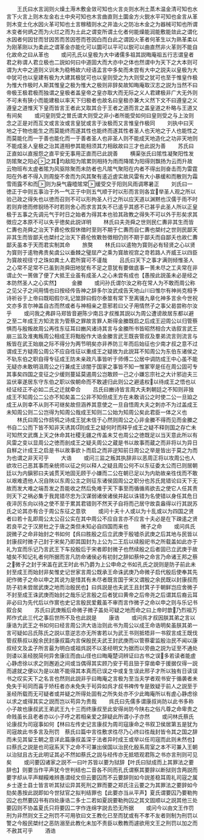 <!-- { "loadSidebar": true } -->
　　王氏曰水言润则火燥土溽木敷金敛可知也火言炎则水冽土蒸木温金清可知也水言下火言上则木左金右土中央可知也木言曲直则土圜金方火鋭水平可知也金言从革则木变土化水因火革可知也土言稼穑则水之井洫火之防冶木金之为器械可知也所谓木变者何炳之而为火烂之而为土此之谓变所谓土化者何能燥能润能敷能敛此之谓化水因者何因甘而甘因苦而苦因苍而苍因白而白此之谓因火革者何革生以为熟革柔以为刚革刚以为柔此之谓革金亦能化可以圜可以平可以鋭可以曲直然非火革则不能自化故命之曰从革也
　　或问孔氏以皇极为大中诸儒多祖其説晦庵祖五行志谓皇者君之称谓人君立极也二説如何曰中道固大而大亦中之体也然谓中为天下之大本则可谓为大中之道则义训未为稳畅故六经语孟言中多矣而未尝有大中之説夫以皇极为大中犹可也以皇建有极为大建其极犹可也以皇则受之为大则受之犹可也至于惟皇作极为惟大作极时人斯其惟皇之极为惟大之极则非辞矣故知晦庵取汉志之説为当然不曰帝极王极君极而独谓之皇极者盖皇帝之皇亦取大而无际之义人君建极非广大无外则不可未有狭小而能建极以率天下归极者也故名曰皇极亦兼大义然下文不曰遵皇之义遵皇之道惟天下皇而皆言王者此又取其合于王者之道而言之盖皇道之朴略与王道又有间矣
　　或问皇则受之曽氏谓大则受之非小者所能受如何曰皇则受之与上汝则念之正是对而互文或言汝或言皇犹或言于汝极而又言惟皇作极同
　　刘执中曰天地之于物也能生之而莫能终而遂其性也能终而遂其性者圣人也天地之于人也能性之而莫能化而一于善也能化而一于善者圣人也非圣人则不能成天地造化之功非天地则不能成圣人皇极之治其道相参其能相须其力相敌故曰三才也此説为善
　　苏氏曰正直如以直报怨之直平安无事用正直而已此説善
　　横渠张氏曰隂性凝聚阳性发防隂聚之阳必之其均敌阳为隂累则相持为雨而降隂为阳得则飘扬为云而升故云物班布太虗者隂为风驱除聚而未防者也凡隂气聚阳在内者不得出则奋击而为雷霆阳在外者不得入则周旋不舍而为风其聚有逺近虗实故风雷有大小暴缓和而散则为霜雪雨露不和而则为戾气霾曀隂常缓受交于阳则风雨调寒暑正
　　刘氏曰一徳正于中则五事治于外一气正于中则五气顺于时以形而言则各宜举圣人观之所以验己政之得失也以徳而召则不可以形拘圣人行之所以应天道以渊黙也汉儒于雨不时若则弃徳而修貎旸不时若则舍心而求言其失不已逺乎其惑不已甚乎此圣人所以正皇极于五事之先调元气于时日之始者为得其本也验其政教之得失不可以外于形矣求其徴应之本原不可以失乎徳矣此説详明
　　林氏曰夫尧舜之世则民仁夀非其生而皆仁夀也尧舜之治天下彞伦攸叙休徴时至则不期于仁夀而自仁夀也桀纣之世则民鄙天非其生而皆鄙夭也桀纣之治天下彞伦攸斁咎徴相仍则不期于鄙夭而自鄙夭也故仁夀鄙夭虽本于天而君实制其命
　　旅獒
　　林氏曰以逺物为寳则必有轻贤之心以贤为寳则于逺物弗贵矣虞公以垂棘之璧屈产之乘为寳故视宫之竒若路人齐威王以四臣为寳故视径寸之珠如粪土人君所寳可不谨哉
　　吕氏曰天下之事才满则倾惟圣人之心常不足常不已虽到尧舜田地犹有不足之意犹有要做底事一篑未尽之工夫常在非谓止欠一篑做了便了大抵王业虽有成圣人之心未尝有成也【愚按此説虽未必是经之本防然圣人之心实然】
　　金縢
　　或问孙氏谓尔汝之称在常人为不敢而周公称之见父子之间用情也曰按经传告神之辞多尔汝武成告天地山川曰惟尔有神尚克相予诗祈谷于上帝曰既昭假尔礼记筮辞曰假尔泰筮有常下至离骚九章化神多言余今世祝文亦多言尔神盖自古而然或者与神相亲之意邪若曰父子用情然子之事父曷尝称尔汝乎
　　或问我之弗辟马郑皆音避陈少南吕才叔推其説以为周公遭谤故居东都以避之至二年成王方知流言为管蔡之罪故言罪人斯得金縢既启之后成王迎周公以归管蔡惧而与殷叛故周公再徃东征耳曰豳风诸诗其言与金縢所书皆昭然相合大诰叙言武王崩三监及淮夷叛周公相成王将黜殷作大诰金縢言武王既丧管叔及羣弟流言则流言与叛皆在武王始崩之际不得分为两节明矣亦非养防三年而后始征也少南才叔之意不过谓成王方疑周公周公不应自徃征以重成王之疑故为此説耳不知周公为东伯东诸侯之不轨东伯之职自得专征成王防未亲政凡事皆听于师傅二公居中调防成王中心虽不能无疑亦未敢明沮周公之行兼成王谅闇于国家之事皆不知一惟冢宰是任在周公固可专其事矣四国之变征之少缓则蔓延莫遏周公岂敢顾一己之小嫌忘宗社之大计邪迨夫三监伏辜遂居东守东伯之职以俟朝命而不敢遽归此则公之避逺权以待成王之悟也以经证经正不必如二氏之迁就牵合
　　吕氏曰豳诗皆言周大夫刺朝廷之不知则非独成王不知周公二公亦不知矣盖二公非不知但成王方在未敢诮公之时使二公一旦廹之成王从则幸不从则不可继矣故但涵养其意使之一旦自悟周大夫之刺亦不为过盖成王未知周公则二公岂得为知周公哉成王知则二公始为知周公矣此君臣一体之义也
　　林氏曰周公作鸱鸮之诗成王犹未信于心然则周公之心非金縢不得而见而金縢之书自二公而下皆不知非天诱其则成王之疑何时而释乎成王之疑不释则国之存亡未可知然文武膺上天之休命其社稷无疆之传盖未艾也周公之徳既足以当天意此所以有风雷之变以显周公之徳而剖成王之疑夫周公之蔵是书以故事而蔵之而非将以为异日自觧之计成王之启是书以故事欲卜而启之而非逆知前日周公之举是皆出于莫之为而为也谓之非天可乎
　　大诰
　　或问三监之叛其执辞非以恶周正将以攻周公也人欲攻已己恶其事而亲统师以征之何以释人之疑且周公何不以东征委太公而已则居朝廷以为内鎭邪曰夫诚贯天地固无顾于小嫌而二公在朝已足以为内助故亲徃伐而不敢以艰难遗他人况自陜以东周公主之则征东诸侯固周公之职分也苏氏晁错论曰天下无故而发大难之端吾发之吾能收之然后免难于天下事至而循循焉欲去之使它人任其责则天下之祸必集于我晁错尽忠为汉谋弱诸侯诸侯并起以诛错为名使错以身任其危日夜淬厉东向以待之使不至于累其君错则不然天子自将而己居守故袁盎得以行其説苏氏之论其亦有合于周公东征之意欤
　　或问十夫十人或以为十乱或以为四国之贤者曰若十乱即周公太公召公实在其中周公不应自言亦不应言十夫必是在下疎逺之贤若良平之于汉房杜之于唐之类但未知必自四国而来也
　　微子之命
　　或问呉氏説微子之命非始封之书如何【呉曰胜殷之后立武庚于殷墟杀武庚之后其地与民皆以封康叔时微子己封于宋矣乃即其国封为上公为二王后以续殷祀书之所载盖如此亦于礼为宜而乐记乃言武王下车投殷后于宋者即封微子也然续殷之后者固已立武庚于故墟矣不知记礼者何所据而言凡防命诸侯必有初封之辞如蔡仲之命言乃命诸王邦之蔡之微子之封于宋盖在武王时此书乃爵为上公申命之书如孔氏之説则是防子前此未封至成王而始封非矣惟史记世家言周公既承王命诛武庚乃命微子启代殷后使奉其先祀作微子之命以申之其说为是惜其有未尽者既言国于宋又谓殷之余民既以封康叔而防子初未尝居武庚之地而治殷民也】曰呉説是也夫武王且封箕子于朝鲜岂应舍微子不封至成王诛武庚而始封之哉乐记言殷之后者犹曰黄帝之后帝尧之后谓其后裔云耳非必曰为先代后以作賔也史记言殷民爱戴虽不审而言作微子之命以申之则与乐记书叙合矣
　　苏氏曰武庚叛后命微子微子盖处可疑之地而命之曰上帝时歆乃烈祖万邦作式此三代之事后世所不及也此説是
　　康诰
　　或问呉才叔因朕其弟之言以康诰为武王之书如何曰经言周公洪大诰治则此书为周公以成王命诰明矣虽朕其弟一言可疑如吕氏陈氏之説以意逆志亦无所害若以为武王书则抵牾非一书叙言成王既伐管叔蔡叔以殷余民封康叔篇内言保殷民夫武王封武庚而以管蔡霍监殷治民不闻以康叔经文及孟子所言最为明白或祖呉説不以圣经明文为据而以旁曲之説为证至不通处则诿以圣经脱简何异舍康庄而由山径也曰晦庵楚词辨证曰古书之误多若读者能虗心静虑徐以求之则邂逅之间或当偶得其实顾乃安于苟且狃于穿凿牵于援据仅得一説而遽就之便以为是以故不能得其本真而已误之中或复生误此邢子才所以独有日读误书之叹实天下之名言也然则此説非乎曰晦庵之言极为至当夫学者观书安于循袭者未免失于茍同而喜于矫枉者亦未免失于茍异如呉才叔书禆传专是致疑于前人之説至于圣经所载而无可疑者或并疑之所得处固有之所失处亦不少此晦庵所以有虗心静虑徐以求之或得其实之説而岂以苟异为贵哉
　　呉氏曰先儒多谓康叔尚防以此书多称小子故也康叔武王弟武王九十三而终康叔至此安得尚防今陕右之俗凡尊之命卑贵之命贱虽长且老者亦以小子呼之若相亲爱之辞疑此所谓小子亦然
　　或问林氏蔡氏论康叔为司宼事如何【林曰左传史记言康叔为周司寇康命之书叙卫侯居第五是犹为司宼故此书多言及刑罚　蔡氏曰篇中言徃敷求徃尽乃心终曰徃哉封皆令其之国之辞而未见其留王朝之意详此篇康叔盖深于法者异时成王或举以任司宼而此则未然也】曰蔡氏之説是也司宼系天下之命不可兼出侯国以治民化殷系周室之本不可兼入王朝以治狱且古无此明证其必不然如蔡氏之説与经传亦无抵牾观君陈之书亦言刑则可见矣
　　或问要囚诸家之説不一曰叶苏皆以要为狱辞【叶氏曰狱成而上其罪法之要辞也】则要当作平声犹今世判结也二音各不同而孔氏谓察其要辞以断狱则含两説而要字却从平声糊糢难辨愚谓经文但云要囚而不云要辞则如今説差稳耳周礼司宼之属乡士遂士县士皆言听其狱讼异其死刑之罪而要之郑氏注云要之为其罪法之要辞如今劾矣愚按此説即如今世狱官之拟判结罪也【此要亦当从平声】夏氏谓要囚乃要勒拘囚之也然要囚书有四处康诰二多士二若如夏説要勒拘囚之其文固顺以之説其他三处要囚则不协盖夏氏只将要囚二字作连绵字説去恐无所据
　　或问今以由文王作罚刑为非然则文王之刑罚不可用欤曰文王教化已至而犹或有不孝不友者则制为刑罚以警之今殷民桀纣之恶防溺至此教化未加不责臣以敷教而遽欲用文王之刑罚以加之而不赦其可乎
　　酒诰
